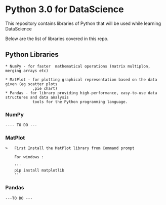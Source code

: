 # Python 3.0 for DataScience

This repository contains libraries of Python that will be used while learning DataScience

Below are the list of libraries covered in this repo.

## Python Libraries

```
* NumPy - for faster  mathematical operations (matrix multiplon, merging arrays etc)

* MatPlot - for plotting graphical representation based on the data given (eg scatter plots 
			,pie chart)
* Pandas - for library providing high-performance, easy-to-use data structures and data analysis
			tools for the Python programming language.
```

### NumPy

	---- TO DO ---


### MatPlot

	
	>	First Install the MatPlot library from Command prompt
		
		For windows :
		
		'''
		pip install matplotlib
		'''
		
### Pandas

	---TO DO ---
